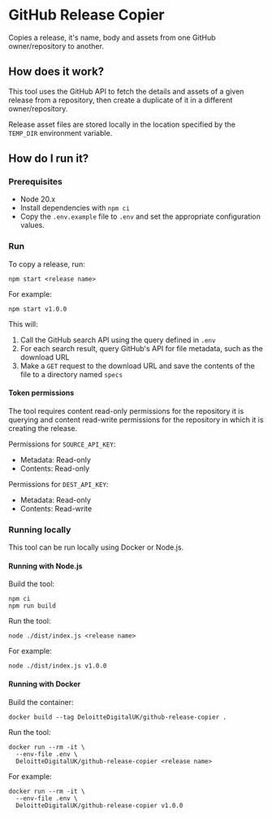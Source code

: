 # GitHub Release Copier

Copies a release, it's name, body and assets from one GitHub owner/repository to another.

## How does it work?

This tool uses the GitHub API to fetch the details and assets of a given release from a repository, then create a duplicate of it in a different owner/repository.

Release asset files are stored locally in the location specified by the `TEMP_DIR` environment variable.

## How do I run it?

### Prerequisites

- Node 20.x
- Install dependencies with `npm ci`
- Copy the `.env.example` file to `.env` and set the appropriate configuration values.

### Run

To copy a release, run:

```shell
npm start <release name>
```

For example:

```shell
npm start v1.0.0
```

This will:

1. Call the GitHub search API using the query defined in `.env`
2. For each search result, query GitHub's API for file metadata, such as the download URL
3. Make a `GET` request to the download URL and save the contents of the file to a directory named `specs`

#### Token permissions

The tool requires content read-only permissions for the repository it is querying and content read-write permissions for the repository in which it is creating the release.

Permissions for `SOURCE_API_KEY`:

* Metadata: Read-only
* Contents: Read-only

Permissions for `DEST_API_KEY`:

* Metadata: Read-only
* Contents: Read-write

### Running locally

This tool can be run locally using Docker or Node.js.

#### Running with Node.js

Build the tool:

```shell
npm ci
npm run build
```

Run the tool:

```shell
node ./dist/index.js <release name>
```

For example:

```shell
node ./dist/index.js v1.0.0
```

#### Running with Docker

Build the container:

```shell
docker build --tag DeloitteDigitalUK/github-release-copier .
```

Run the tool:

```shell
docker run --rm -it \
  --env-file .env \
  DeloitteDigitalUK/github-release-copier <release name>
```

For example:

```shell
docker run --rm -it \
  --env-file .env \
  DeloitteDigitalUK/github-release-copier v1.0.0
```
